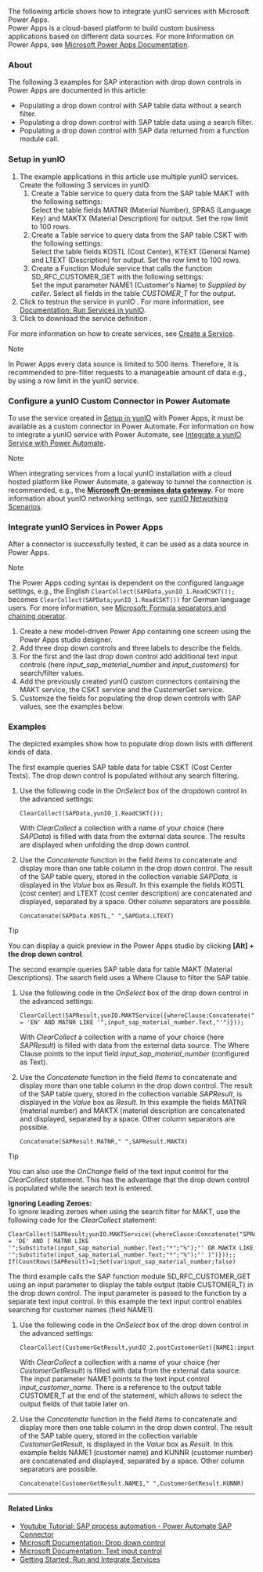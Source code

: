 The following article shows how to integrate yunIO services with Microsoft Power Apps.\
Power Apps is a cloud-based platform to build custom business applications based on different data sources. For more Information on Power Apps, see [Microsoft Power Apps Documentation](https://docs.microsoft.com/en-us/powerapps/).

### About

The following 3 examples for SAP interaction with drop down controls in Power Apps are documented in this article:

- Populating a drop down control with SAP table data without a search filter.
- Populating a drop down control with SAP table data using a search filter.
- Populating a drop down control with SAP data returned from a function module call.

### Setup in yunIO

1. The example applications in this article use multiple yunIO services. Create the following 3 services in yunIO:
   1. Create a Table service to query data from the SAP table MAKT with the following settings:\
      Select the table fields MATNR (Material Number), SPRAS (Language Key) and MAKTX (Material Description) for output. Set the row limit to 100 rows.
   1. Create a Table service to query data from the SAP table CSKT with the following settings:\
      Select the table fields KOSTL (Cost Center), KTEXT (General Name) and LTEXT (Description) for output. Set the row limit to 100 rows.
   1. Create a Function Module service that calls the function SD_RFC_CUSTOMER_GET with the following settings:\
      Set the input parameter NAME1 (Customer's Name) to *Supplied by caller*. Select all fields in the table *CUSTOMER_T* for the output.
1. Click to testrun the service in yunIO . For more information, see [Documentation: Run Services in yunIO](../../documentation/run-services/#run-services-in-yunio).
1. Click to download the service definition .

For more information on how to create services, see [Create a Service](../../getting-started/#create-a-service).

Note

In Power Apps every data source is limited to 500 items. Therefore, it is recommended to pre-filter requests to a manageable amount of data e.g., by using a row limit in the yunIO service.

### Configure a yunIO Custom Connector in Power Automate

To use the service created in [Setup in yunIO](#setup-in-yunio) with Power Apps, it must be available as a custom connector in Power Automate. For information on how to integrate a yunIO service with Power Automate, see [Integrate a yunIO Service with Power Automate](../integrate-a-yunio-service-with-power-automate/).

Note

When integrating services from a local yunIO installation with a cloud hosted platform like Power Automate, a gateway to tunnel the connection is recommended, e.g., the [**Microsoft On-premises data gateway**](https://docs.microsoft.com/en-us/data-integration/gateway/). For more information about yunIO networking settings, see [yunIO Networking Scenarios](../networking/).

### Integrate yunIO Services in Power Apps

After a connector is successfully tested, it can be used as a data source in Power Apps.

Note

The Power Apps coding syntax is dependent on the configured language settings, e.g., the English `ClearCollect(SAPData,yunIO_1.ReadCSKT());` becomes `ClearCollect(SAPData;yunIO_1.ReadCSKT())` for German language users. For more information, see [Microsoft: Formula separators and chaining operator](https://docs.microsoft.com/en-us/power-platform/power-fx/global#formula-separators-and-chaining-operator).

1. Create a new model-driven Power App containing one screen using the Power Apps studio designer.
1. Add three drop down controls and three labels to describe the fields.
1. For the first and the last drop down control add additional text input controls (here *input_sap_material_number* and *input_customers*) for search/filter values.
1. Add the previously created yunIO custom connectors containing the MAKT service, the CSKT service and the CustomerGet service.
1. Customize the fields for populating the drop down controls with SAP values, see the examples below.

### Examples

The depicted examples show how to populate drop down lists with different kinds of data.

The first example queries SAP table data for table CSKT (Cost Center Texts). The drop down control is populated without any search filtering.

1. Use the following code in the *OnSelect* box of the dropdown control in the advanced settings:

   ```text
   ClearCollect(SAPData,yunIO_1.ReadCSKT());

   ```

   With *ClearCollect* a collection with a name of your choice (here *SAPData*) is filled with data from the external data source. The results are displayed when unfolding the drop down control.

1. Use the *Concatenate* function in the field *Items* to concatenate and display more than one table column in the drop down control. The result of the SAP table query, stored in the collection variable *SAPData*, is displayed in the *Value* box as *Result*. In this example the fields KOSTL (cost center) and LTEXT (cost center description) are concatenated and displayed, separated by a space. Other column separators are possible.

   ```text
   Concatenate(SAPData.KOSTL," ",SAPData.LTEXT)

   ```

Tip

You can display a quick preview in the Power Apps studio by clicking **[Alt] + the drop down control**.

The second example queries SAP table data for table MAKT (Material Descriptions). The search field uses a Where Clause to filter the SAP table.

1. Use the following code in the *OnSelect* box of the drop down control in the advanced settings:

   ```text
   ClearCollect(SAPResult,yunIO.MAKTService({whereClause:Concatenate("SPRAS = 'EN' AND MATNR LIKE '",input_sap_material_number.Text,"'")}));

   ```

   With *ClearCollect* a collection with a name of your choice (here *SAPResult*) is filled with data from the external data source. The Where Clause points to the input field *input_sap_material_number* (configured as Text).

1. Use the *Concatenate* function in the field *Items* to concatenate and display more than one table column in the drop down control. The result of the SAP table query, stored in the collection variable *SAPResult*, is displayed in the *Value* box as *Result*. In this example the fields MATNR (material number) and MAKTX (material description are concatenated and displayed, separated by a space. Other column separators are possible.

   ```text
   Concatenate(SAPResult.MATNR," ",SAPResult.MAKTX)  

   ```

Tip

You can also use the *OnChange* field of the text input control for the *ClearCollect* statement. This has the advantage that the drop down control is populated while the search text is entered.

**Ignoring Leading Zeroes:**\
To ignore leading zeroes when using the search filter for MAKT, use the following code for the *ClearCollect* statement:

```text
ClearCollect(SAPResult;yunIO.MAKTService({whereClause:Concatenate("SPRAS = 'DE' AND ( MATNR LIKE '";Substitute(input_sap_material_number.Text;"*";"%");"' OR MAKTX LIKE '";Substitute(input_sap_material_number.Text;"*";"%");"' )")}));;
If(CountRows(SAPResult)=1;Set(varinput_sap_material_number;false)

```

The third example calls the SAP function module SD_RFC_CUSTOMER_GET using an input parameter to display the table output (table CUSTOMER_T) in the drop down control. The input parameter is passed to the function by a separate text input control. In this example the text input control enables searching for customer names (field NAME1).

1. Use the following code in the *OnSelect* box of the drop down control in the advanced settings:

   ```text
   ClearCollect(CustomerGetResult,yunIO_2.postCustomerGet({NAME1:input_customer_name.Text}).CUSTOMER_T);

   ```

   With *ClearCollect* a collection with a name of your choice (her *CustomerGetResult*) is filled with data from the external data source. The input parameter NAME1 points to the text input control *input_customer_name*. There is a reference to the output table CUSTOMER_T at the end of the statement, which allows to select the output fields of that table later on.

1. Use the *Concatenate* function in the field *Items* to concatenate and display more then one table column in the drop down control. The result of the SAP table query, stored in the collection variable *CustomerGetResult*, is displayed in the *Value* box as *Result*. In this example fields NAME1 (customer name) and KUNNR (customer number) are concatenated and displayed, separated by a space. Other column separators are possible.

   ```text
   Concatenate(CustomerGetResult.NAME1," ",CustomerGetResult.KUNNR)

   ```

______________________________________________________________________

#### Related Links

- [Youtube Tutorial: SAP process automation - Power Automate SAP Connector](https://www.youtube.com/watch?v=k_yL8Bphfus&t=2s)
- [Microsoft Documentation: Drop down control](https://docs.microsoft.com/en-us/powerapps/maker/canvas-apps/controls/control-drop-down)
- [Microsoft Documentation: Text input control](https://docs.microsoft.com/en-us/powerapps/maker/canvas-apps/controls/control-text-input)
- [Getting Started: Run and Integrate Services](../../getting-started/#run-services)
